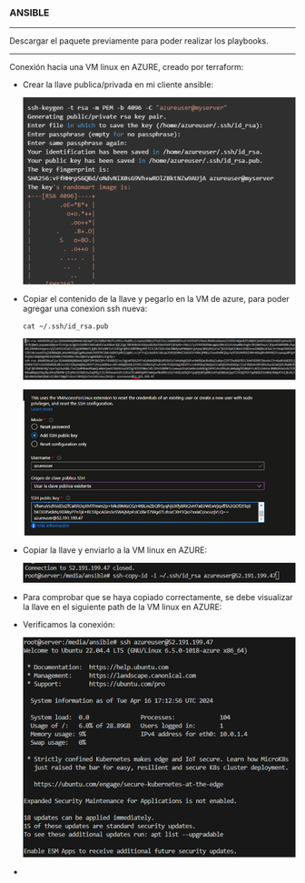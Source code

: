 ### **ANSIBLE**

---

Descargar el paquete previamente para poder realizar los playbooks.

---

Conexión hacia una VM linux en AZURE, creado por terraform:

* Crear la llave publica/privada en mi cliente ansible:

  ![1713383924860.png](./images/1713287216042.png)
* Copiar el contenido de la llave y pegarlo en la VM de azure, para poder agregar una conexion ssh nueva:

  ```
  cat ~/.ssh/id_rsa.pub
  ```
  ![1713383924860.png](./images/1713288017619.png)

  ![1713383924860.png](./images/1713287532871.png)
* Copiar la llave y enviarlo a la VM linux en AZURE:

  ![1713383924860.png](./images/1713287847553.png)
* Para comprobar que se haya copiado correctamente, se debe visualizar la llave en el siguiente path de la VM linux en AZURE:
* Verificamos la conexión:

  ![1713383924860.png](./images/1713287652543.png)
*
